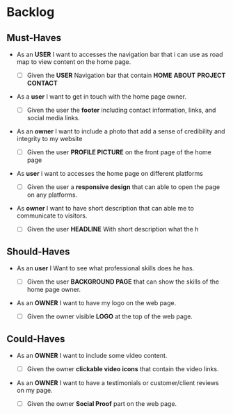 # Backlog

## Must-Haves

- As an **USER** I want to accesses the navigation bar that i can use as road map to view content on the home page. 
 
  - [ ] Given the **USER** Navigation bar that contain **HOME** **ABOUT** **PROJECT**  **CONTACT** 
   
- As a **user** I want to get in touch with the home page owner.

  - [ ] Given the user the **footer** including contact information, links, and social media links.   
 
- As an **owner** I want to include a photo that add a sense of credibility and integrity to my website

  -  [ ] Given the user **PROFILE PICTURE** on the front page of the home page

-  As **user** i want to accesses the home page on different platforms

   - [ ] Given the user a **responsive design** that can able to open the page on any platforms.

- As **owner** I want to have short description that can able me to communicate to visitors.

   - [ ] Given the user **HEADLINE**  With short description what the h
   
## Should-Haves

- As an **user** I Want to see what professional skills does he has.
 
  - [ ] Given the user **BACKGROUND PAGE** that can show the skills of the home page owner.
  
- As an **OWNER** I want to have my logo on the web page.  

  - [ ] Given the owner visible **LOGO** at the top of the web page.

## Could-Haves

- As an **OWNER** I want to include some video content. 
 
  - [ ] Given the owner **clickable video icons** that contain the video links.
  
- As an **OWNER** I want to have a testimonials or customer/client reviews on my page.  

   - [ ] Given the owner **Social Proof** part on the web page.

   
